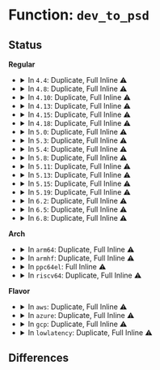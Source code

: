 # Function: <code>dev_to_psd</code>

## Status
<b>Regular</b>
<ul>
<li>
<details>
<summary>In <code>4.4</code>: Duplicate, Full Inline ⚠️</summary>

**Collision:** Static Duplication

**Inline:** Full

**Transformation:** False

**Instances:**

```
In drivers/base/power/common.c (ffffffff81554a9e)
Location: include/linux/device.h:906
Inline: True
Inline callers:
  - drivers/base/power/common.c:dev_pm_put_subsys_data
```
```
In drivers/base/power/clock_ops.c (ffffffff8155d135)
Location: include/linux/device.h:906
Inline: True
Inline callers:
  - drivers/base/power/clock_ops.c:__pm_clk_add
  - drivers/base/power/clock_ops.c:pm_clk_remove
  - drivers/base/power/clock_ops.c:pm_clk_init
  - drivers/base/power/clock_ops.c:pm_clk_destroy
  - drivers/base/power/clock_ops.c:pm_clk_suspend
  - drivers/base/power/clock_ops.c:pm_clk_resume
```
</details>
</li>
<li>
<details>
<summary>In <code>4.8</code>: Duplicate, Full Inline ⚠️</summary>

**Collision:** Static Duplication

**Inline:** Full

**Transformation:** False

**Instances:**

```
In drivers/base/power/common.c (ffffffff815a6afe)
Location: include/linux/device.h:922
Inline: True
Inline callers:
  - drivers/base/power/common.c:dev_pm_put_subsys_data
```
```
In drivers/base/power/clock_ops.c (ffffffff815b1369)
Location: include/linux/device.h:922
Inline: True
Inline callers:
  - drivers/base/power/clock_ops.c:pm_clk_resume
  - drivers/base/power/clock_ops.c:pm_clk_suspend
  - drivers/base/power/clock_ops.c:pm_clk_destroy
  - drivers/base/power/clock_ops.c:pm_clk_init
  - drivers/base/power/clock_ops.c:pm_clk_remove_clk
  - drivers/base/power/clock_ops.c:pm_clk_remove
  - drivers/base/power/clock_ops.c:__pm_clk_add
```
</details>
</li>
<li>
<details>
<summary>In <code>4.10</code>: Duplicate, Full Inline ⚠️</summary>

**Collision:** Static Duplication

**Inline:** Full

**Transformation:** False

**Instances:**

```
In drivers/base/power/common.c (ffffffff815d52be)
Location: include/linux/device.h:1031
Inline: True
Inline callers:
  - drivers/base/power/common.c:dev_pm_put_subsys_data
```
```
In drivers/base/power/clock_ops.c (ffffffff815e0649)
Location: include/linux/device.h:1031
Inline: True
Inline callers:
  - drivers/base/power/clock_ops.c:pm_clk_resume
  - drivers/base/power/clock_ops.c:pm_clk_suspend
  - drivers/base/power/clock_ops.c:pm_clk_destroy
  - drivers/base/power/clock_ops.c:pm_clk_init
  - drivers/base/power/clock_ops.c:pm_clk_remove_clk
  - drivers/base/power/clock_ops.c:pm_clk_remove
  - drivers/base/power/clock_ops.c:__pm_clk_add
```
</details>
</li>
<li>
<details>
<summary>In <code>4.13</code>: Duplicate, Full Inline ⚠️</summary>

**Collision:** Static Duplication

**Inline:** Full

**Transformation:** False

**Instances:**

```
In drivers/base/power/common.c (ffffffff815e9d6e)
Location: include/linux/device.h:1035
Inline: True
Inline callers:
  - drivers/base/power/common.c:dev_pm_put_subsys_data
```
```
In drivers/base/power/clock_ops.c (ffffffff815f54e4)
Location: include/linux/device.h:1035
Inline: True
Inline callers:
  - drivers/base/power/clock_ops.c:pm_clk_resume
  - drivers/base/power/clock_ops.c:pm_clk_suspend
  - drivers/base/power/clock_ops.c:pm_clk_destroy
  - drivers/base/power/clock_ops.c:pm_clk_init
  - drivers/base/power/clock_ops.c:pm_clk_remove_clk
  - drivers/base/power/clock_ops.c:pm_clk_remove
  - drivers/base/power/clock_ops.c:__pm_clk_add
```
</details>
</li>
<li>
<details>
<summary>In <code>4.15</code>: Duplicate, Full Inline ⚠️</summary>

**Collision:** Static Duplication

**Inline:** Full

**Transformation:** False

**Instances:**

```
In drivers/base/power/common.c (ffffffff8165110e)
Location: include/linux/device.h:1033
Inline: True
Inline callers:
  - drivers/base/power/common.c:dev_pm_put_subsys_data
```
```
In drivers/base/power/clock_ops.c (ffffffff8165d404)
Location: include/linux/device.h:1033
Inline: True
Inline callers:
  - drivers/base/power/clock_ops.c:pm_clk_resume
  - drivers/base/power/clock_ops.c:pm_clk_suspend
  - drivers/base/power/clock_ops.c:pm_clk_destroy
  - drivers/base/power/clock_ops.c:pm_clk_init
  - drivers/base/power/clock_ops.c:pm_clk_remove_clk
  - drivers/base/power/clock_ops.c:pm_clk_remove
  - drivers/base/power/clock_ops.c:__pm_clk_add
```
</details>
</li>
<li>
<details>
<summary>In <code>4.18</code>: Duplicate, Full Inline ⚠️</summary>

**Collision:** Static Duplication

**Inline:** Full

**Transformation:** False

**Instances:**

```
In drivers/base/power/common.c (ffffffff8168c9ce)
Location: include/linux/device.h:1078
Inline: True
Inline callers:
  - drivers/base/power/common.c:dev_pm_put_subsys_data
```
```
In drivers/base/power/clock_ops.c (ffffffff81699135)
Location: include/linux/device.h:1078
Inline: True
Inline callers:
  - drivers/base/power/clock_ops.c:pm_clk_resume
  - drivers/base/power/clock_ops.c:pm_clk_suspend
  - drivers/base/power/clock_ops.c:pm_clk_destroy
  - drivers/base/power/clock_ops.c:pm_clk_init
  - drivers/base/power/clock_ops.c:pm_clk_remove_clk
  - drivers/base/power/clock_ops.c:pm_clk_remove
  - drivers/base/power/clock_ops.c:__pm_clk_add
```
</details>
</li>
<li>
<details>
<summary>In <code>5.0</code>: Duplicate, Full Inline ⚠️</summary>

**Collision:** Static Duplication

**Inline:** Full

**Transformation:** False

**Instances:**

```
In drivers/base/power/common.c (ffffffff816acc1e)
Location: include/linux/device.h:1131
Inline: True
Inline callers:
  - drivers/base/power/common.c:dev_pm_put_subsys_data
```
```
In drivers/base/power/clock_ops.c (ffffffff816b9995)
Location: include/linux/device.h:1131
Inline: True
Inline callers:
  - drivers/base/power/clock_ops.c:pm_clk_resume
  - drivers/base/power/clock_ops.c:pm_clk_suspend
  - drivers/base/power/clock_ops.c:pm_clk_destroy
  - drivers/base/power/clock_ops.c:pm_clk_init
  - drivers/base/power/clock_ops.c:pm_clk_remove_clk
  - drivers/base/power/clock_ops.c:pm_clk_remove
  - drivers/base/power/clock_ops.c:__pm_clk_add
```
</details>
</li>
<li>
<details>
<summary>In <code>5.3</code>: Duplicate, Full Inline ⚠️</summary>

**Collision:** Static Duplication

**Inline:** Full

**Transformation:** False

**Instances:**

```
In drivers/base/power/common.c (ffffffff816e66de)
Location: include/linux/device.h:1154
Inline: True
Inline callers:
  - drivers/base/power/common.c:dev_pm_put_subsys_data
```
```
In drivers/base/power/clock_ops.c (ffffffff816f3cb5)
Location: include/linux/device.h:1154
Inline: True
Inline callers:
  - drivers/base/power/clock_ops.c:pm_clk_resume
  - drivers/base/power/clock_ops.c:pm_clk_suspend
  - drivers/base/power/clock_ops.c:pm_clk_destroy
  - drivers/base/power/clock_ops.c:pm_clk_init
  - drivers/base/power/clock_ops.c:pm_clk_remove_clk
  - drivers/base/power/clock_ops.c:pm_clk_remove
  - drivers/base/power/clock_ops.c:__pm_clk_add
```
</details>
</li>
<li>
<details>
<summary>In <code>5.4</code>: Duplicate, Full Inline ⚠️</summary>

**Collision:** Static Duplication

**Inline:** Full

**Transformation:** False

**Instances:**

```
In drivers/base/power/common.c (ffffffff8170aaae)
Location: include/linux/device.h:1396
Inline: True
Inline callers:
  - drivers/base/power/common.c:dev_pm_put_subsys_data
```
```
In drivers/base/power/clock_ops.c (ffffffff817180b5)
Location: include/linux/device.h:1396
Inline: True
Inline callers:
  - drivers/base/power/clock_ops.c:pm_clk_resume
  - drivers/base/power/clock_ops.c:pm_clk_suspend
  - drivers/base/power/clock_ops.c:pm_clk_destroy
  - drivers/base/power/clock_ops.c:pm_clk_init
  - drivers/base/power/clock_ops.c:pm_clk_remove_clk
  - drivers/base/power/clock_ops.c:pm_clk_remove
  - drivers/base/power/clock_ops.c:__pm_clk_add
```
</details>
</li>
<li>
<details>
<summary>In <code>5.8</code>: Duplicate, Full Inline ⚠️</summary>

**Collision:** Static Duplication

**Inline:** Full

**Transformation:** False

**Instances:**

```
In drivers/base/power/common.c (ffffffff817c5abe)
Location: include/linux/device.h:703
Inline: True
Inline callers:
  - drivers/base/power/common.c:dev_pm_put_subsys_data
```
```
In drivers/base/power/clock_ops.c (ffffffff817d3be5)
Location: include/linux/device.h:703
Inline: True
Inline callers:
  - drivers/base/power/clock_ops.c:pm_clk_resume
  - drivers/base/power/clock_ops.c:pm_clk_suspend
  - drivers/base/power/clock_ops.c:pm_clk_destroy
  - drivers/base/power/clock_ops.c:pm_clk_init
  - drivers/base/power/clock_ops.c:pm_clk_remove_clk
  - drivers/base/power/clock_ops.c:pm_clk_remove
  - drivers/base/power/clock_ops.c:__pm_clk_add
```
</details>
</li>
<li>
<details>
<summary>In <code>5.11</code>: Duplicate, Full Inline ⚠️</summary>

**Collision:** Static Duplication

**Inline:** Full

**Transformation:** False

**Instances:**

```
In drivers/base/power/common.c (ffffffff817da5ce)
Location: include/linux/device.h:671
Inline: True
Inline callers:
  - drivers/base/power/common.c:dev_pm_put_subsys_data
```
```
In drivers/base/power/clock_ops.c (ffffffff817e8635)
Location: include/linux/device.h:671
Inline: True
Inline callers:
  - drivers/base/power/clock_ops.c:pm_clk_resume
  - drivers/base/power/clock_ops.c:pm_clk_suspend
  - drivers/base/power/clock_ops.c:pm_clk_destroy
  - drivers/base/power/clock_ops.c:pm_clk_init
  - drivers/base/power/clock_ops.c:pm_clk_remove_clk
  - drivers/base/power/clock_ops.c:pm_clk_remove
  - drivers/base/power/clock_ops.c:__pm_clk_add
```
</details>
</li>
<li>
<details>
<summary>In <code>5.13</code>: Duplicate, Full Inline ⚠️</summary>

**Collision:** Static Duplication

**Inline:** Full

**Transformation:** False

**Instances:**

```
In drivers/base/power/common.c (ffffffff817be97e)
Location: include/linux/device.h:677
Inline: True
Inline callers:
  - drivers/base/power/common.c:dev_pm_put_subsys_data
```
```
In drivers/base/power/clock_ops.c (ffffffff817ccee8)
Location: include/linux/device.h:677
Inline: True
Inline callers:
  - drivers/base/power/clock_ops.c:pm_clk_resume
  - drivers/base/power/clock_ops.c:pm_clk_suspend
  - drivers/base/power/clock_ops.c:pm_clk_destroy
  - drivers/base/power/clock_ops.c:pm_clk_init
  - drivers/base/power/clock_ops.c:pm_clk_remove_clk
  - drivers/base/power/clock_ops.c:pm_clk_remove
  - drivers/base/power/clock_ops.c:__pm_clk_add
```
</details>
</li>
<li>
<details>
<summary>In <code>5.15</code>: Duplicate, Full Inline ⚠️</summary>

**Collision:** Static Duplication

**Inline:** Full

**Transformation:** False

**Instances:**

```
In drivers/base/power/common.c (ffffffff81848cfe)
Location: include/linux/device.h:694
Inline: True
Inline callers:
  - drivers/base/power/common.c:dev_pm_put_subsys_data
```
```
In drivers/base/power/clock_ops.c (ffffffff818574c8)
Location: include/linux/device.h:694
Inline: True
Inline callers:
  - drivers/base/power/clock_ops.c:pm_clk_resume
  - drivers/base/power/clock_ops.c:pm_clk_suspend
  - drivers/base/power/clock_ops.c:pm_clk_destroy
  - drivers/base/power/clock_ops.c:pm_clk_init
  - drivers/base/power/clock_ops.c:pm_clk_remove_clk
  - drivers/base/power/clock_ops.c:pm_clk_remove
  - drivers/base/power/clock_ops.c:__pm_clk_add
```
</details>
</li>
<li>
<details>
<summary>In <code>5.19</code>: Duplicate, Full Inline ⚠️</summary>

**Collision:** Static Duplication

**Inline:** Full

**Transformation:** False

**Instances:**

```
In drivers/base/power/common.c (ffffffff8198dac0)
Location: include/linux/device.h:769
Inline: True
Inline callers:
  - drivers/base/power/common.c:dev_pm_put_subsys_data
```
```
In drivers/base/power/clock_ops.c (ffffffff8199df38)
Location: include/linux/device.h:769
Inline: True
Inline callers:
  - drivers/base/power/clock_ops.c:pm_clk_resume
  - drivers/base/power/clock_ops.c:pm_clk_suspend
  - drivers/base/power/clock_ops.c:pm_clk_destroy
  - drivers/base/power/clock_ops.c:pm_clk_init
  - drivers/base/power/clock_ops.c:pm_clk_remove_clk
  - drivers/base/power/clock_ops.c:pm_clk_remove
  - drivers/base/power/clock_ops.c:__pm_clk_add
```
</details>
</li>
<li>
<details>
<summary>In <code>6.2</code>: Duplicate, Full Inline ⚠️</summary>

**Collision:** Static Duplication

**Inline:** Full

**Transformation:** False

**Instances:**

```
In drivers/base/power/common.c (ffffffff81afd9c0)
Location: include/linux/device.h:766
Inline: True
Inline callers:
  - drivers/base/power/common.c:dev_pm_put_subsys_data
```
```
In drivers/base/power/clock_ops.c (ffffffff81b0f748)
Location: include/linux/device.h:766
Inline: True
Inline callers:
  - drivers/base/power/clock_ops.c:pm_clk_resume
  - drivers/base/power/clock_ops.c:pm_clk_suspend
  - drivers/base/power/clock_ops.c:pm_clk_destroy
  - drivers/base/power/clock_ops.c:pm_clk_init
  - drivers/base/power/clock_ops.c:pm_clk_remove_clk
  - drivers/base/power/clock_ops.c:pm_clk_remove
  - drivers/base/power/clock_ops.c:__pm_clk_add
```
</details>
</li>
<li>
<details>
<summary>In <code>6.5</code>: Duplicate, Full Inline ⚠️</summary>

**Collision:** Static Duplication

**Inline:** Full

**Transformation:** False

**Instances:**

```
In drivers/base/power/common.c (ffffffff81b4bdb0)
Location: include/linux/device.h:892
Inline: True
Inline callers:
  - drivers/base/power/common.c:dev_pm_put_subsys_data
```
```
In drivers/base/power/clock_ops.c (ffffffff81b5d808)
Location: include/linux/device.h:892
Inline: True
Inline callers:
  - drivers/base/power/clock_ops.c:pm_clk_resume
  - drivers/base/power/clock_ops.c:pm_clk_suspend
  - drivers/base/power/clock_ops.c:pm_clk_destroy
  - drivers/base/power/clock_ops.c:pm_clk_init
  - drivers/base/power/clock_ops.c:pm_clk_remove_clk
  - drivers/base/power/clock_ops.c:pm_clk_remove
  - drivers/base/power/clock_ops.c:__pm_clk_add
```
</details>
</li>
<li>
<details>
<summary>In <code>6.8</code>: Duplicate, Full Inline ⚠️</summary>

**Collision:** Static Duplication

**Inline:** Full

**Transformation:** False

**Instances:**

```
In drivers/base/power/common.c (ffffffff81ba41f0)
Location: include/linux/device.h:924
Inline: True
Inline callers:
  - drivers/base/power/common.c:dev_pm_put_subsys_data
```
```
In drivers/base/power/clock_ops.c (ffffffff81bb10e8)
Location: include/linux/device.h:924
Inline: True
Inline callers:
  - drivers/base/power/clock_ops.c:pm_clk_resume
  - drivers/base/power/clock_ops.c:pm_clk_suspend
  - drivers/base/power/clock_ops.c:pm_clk_destroy
  - drivers/base/power/clock_ops.c:pm_clk_init
  - drivers/base/power/clock_ops.c:pm_clk_remove_clk
  - drivers/base/power/clock_ops.c:pm_clk_remove
  - drivers/base/power/clock_ops.c:__pm_clk_add
```
</details>
</li>
</ul>
<b>Arch</b>
<ul>
<li>
<details>
<summary>In <code>arm64</code>: Duplicate, Full Inline ⚠️</summary>

**Collision:** Static Duplication

**Inline:** Full

**Transformation:** False

**Instances:**

```
In drivers/base/power/common.c (ffff8000108f9430)
Location: include/linux/device.h:1396
Inline: True
Inline callers:
  - drivers/base/power/common.c:dev_pm_put_subsys_data
```
```
In drivers/base/power/clock_ops.c (ffff80001090b788)
Location: include/linux/device.h:1396
Inline: True
Inline callers:
  - drivers/base/power/clock_ops.c:pm_clk_resume
  - drivers/base/power/clock_ops.c:pm_clk_suspend
  - drivers/base/power/clock_ops.c:pm_clk_destroy
  - drivers/base/power/clock_ops.c:pm_clk_init
  - drivers/base/power/clock_ops.c:pm_clk_remove_clk
  - drivers/base/power/clock_ops.c:pm_clk_remove
  - drivers/base/power/clock_ops.c:__pm_clk_add
```
</details>
</li>
<li>
<details>
<summary>In <code>armhf</code>: Duplicate, Full Inline ⚠️</summary>

**Collision:** Static Duplication

**Inline:** Full

**Transformation:** False

**Instances:**

```
In drivers/base/power/common.c (c09e4a58)
Location: include/linux/device.h:1396
Inline: True
Inline callers:
  - drivers/base/power/common.c:dev_pm_put_subsys_data
```
```
In drivers/base/power/clock_ops.c (c09f4c48)
Location: include/linux/device.h:1396
Inline: True
Inline callers:
  - drivers/base/power/clock_ops.c:pm_clk_resume
  - drivers/base/power/clock_ops.c:pm_clk_suspend
  - drivers/base/power/clock_ops.c:pm_clk_destroy
  - drivers/base/power/clock_ops.c:pm_clk_init
  - drivers/base/power/clock_ops.c:pm_clk_remove_clk
  - drivers/base/power/clock_ops.c:pm_clk_remove
  - drivers/base/power/clock_ops.c:__pm_clk_add
```
</details>
</li>
<li>
<details>
<summary>In <code>ppc64el</code>: Full Inline ⚠️</summary>

**Collision:** Unique Static

**Inline:** Full

**Transformation:** False

**Instances:**

```
In drivers/base/power/common.c (c000000000995604)
Location: include/linux/device.h:1396
Inline: True
Inline callers:
  - drivers/base/power/common.c:dev_pm_put_subsys_data
```
</details>
</li>
<li>
<details>
<summary>In <code>riscv64</code>: Duplicate, Full Inline ⚠️</summary>

**Collision:** Static Duplication

**Inline:** Full

**Transformation:** False

**Instances:**

```
In drivers/base/power/common.c (ffffffe000588e66)
Location: include/linux/device.h:1396
Inline: True
Inline callers:
  - drivers/base/power/common.c:dev_pm_put_subsys_data
```
```
In drivers/base/power/clock_ops.c (ffffffe000590bf8)
Location: include/linux/device.h:1396
Inline: True
Inline callers:
  - drivers/base/power/clock_ops.c:pm_clk_resume
  - drivers/base/power/clock_ops.c:pm_clk_suspend
  - drivers/base/power/clock_ops.c:pm_clk_destroy
  - drivers/base/power/clock_ops.c:pm_clk_init
  - drivers/base/power/clock_ops.c:pm_clk_remove_clk
  - drivers/base/power/clock_ops.c:pm_clk_remove
  - drivers/base/power/clock_ops.c:__pm_clk_add
```
</details>
</li>
</ul>
<b>Flavor</b>
<ul>
<li>
<details>
<summary>In <code>aws</code>: Duplicate, Full Inline ⚠️</summary>

**Collision:** Static Duplication

**Inline:** Full

**Transformation:** False

**Instances:**

```
In drivers/base/power/common.c (ffffffff816d01fe)
Location: include/linux/device.h:1396
Inline: True
Inline callers:
  - drivers/base/power/common.c:dev_pm_put_subsys_data
```
```
In drivers/base/power/clock_ops.c (ffffffff816de3e5)
Location: include/linux/device.h:1396
Inline: True
Inline callers:
  - drivers/base/power/clock_ops.c:pm_clk_resume
  - drivers/base/power/clock_ops.c:pm_clk_suspend
  - drivers/base/power/clock_ops.c:pm_clk_destroy
  - drivers/base/power/clock_ops.c:pm_clk_init
  - drivers/base/power/clock_ops.c:pm_clk_remove_clk
  - drivers/base/power/clock_ops.c:pm_clk_remove
  - drivers/base/power/clock_ops.c:__pm_clk_add
```
</details>
</li>
<li>
<details>
<summary>In <code>azure</code>: Duplicate, Full Inline ⚠️</summary>

**Collision:** Static Duplication

**Inline:** Full

**Transformation:** False

**Instances:**

```
In drivers/base/power/common.c (ffffffff816ab52e)
Location: include/linux/device.h:1396
Inline: True
Inline callers:
  - drivers/base/power/common.c:dev_pm_put_subsys_data
```
```
In drivers/base/power/clock_ops.c (ffffffff816b8a45)
Location: include/linux/device.h:1396
Inline: True
Inline callers:
  - drivers/base/power/clock_ops.c:pm_clk_resume
  - drivers/base/power/clock_ops.c:pm_clk_suspend
  - drivers/base/power/clock_ops.c:pm_clk_destroy
  - drivers/base/power/clock_ops.c:pm_clk_init
  - drivers/base/power/clock_ops.c:pm_clk_remove_clk
  - drivers/base/power/clock_ops.c:pm_clk_remove
  - drivers/base/power/clock_ops.c:__pm_clk_add
```
</details>
</li>
<li>
<details>
<summary>In <code>gcp</code>: Duplicate, Full Inline ⚠️</summary>

**Collision:** Static Duplication

**Inline:** Full

**Transformation:** False

**Instances:**

```
In drivers/base/power/common.c (ffffffff816fe76e)
Location: include/linux/device.h:1396
Inline: True
Inline callers:
  - drivers/base/power/common.c:dev_pm_put_subsys_data
```
```
In drivers/base/power/clock_ops.c (ffffffff8170bd75)
Location: include/linux/device.h:1396
Inline: True
Inline callers:
  - drivers/base/power/clock_ops.c:pm_clk_resume
  - drivers/base/power/clock_ops.c:pm_clk_suspend
  - drivers/base/power/clock_ops.c:pm_clk_destroy
  - drivers/base/power/clock_ops.c:pm_clk_init
  - drivers/base/power/clock_ops.c:pm_clk_remove_clk
  - drivers/base/power/clock_ops.c:pm_clk_remove
  - drivers/base/power/clock_ops.c:__pm_clk_add
```
</details>
</li>
<li>
<details>
<summary>In <code>lowlatency</code>: Duplicate, Full Inline ⚠️</summary>

**Collision:** Static Duplication

**Inline:** Full

**Transformation:** False

**Instances:**

```
In drivers/base/power/common.c (ffffffff81718e90)
Location: include/linux/device.h:1396
Inline: True
Inline callers:
  - drivers/base/power/common.c:dev_pm_put_subsys_data
```
```
In drivers/base/power/clock_ops.c (ffffffff81726ba5)
Location: include/linux/device.h:1396
Inline: True
Inline callers:
  - drivers/base/power/clock_ops.c:pm_clk_resume
  - drivers/base/power/clock_ops.c:pm_clk_suspend
  - drivers/base/power/clock_ops.c:pm_clk_destroy
  - drivers/base/power/clock_ops.c:pm_clk_init
  - drivers/base/power/clock_ops.c:pm_clk_remove_clk
  - drivers/base/power/clock_ops.c:pm_clk_remove
  - drivers/base/power/clock_ops.c:__pm_clk_add
```
</details>
</li>
</ul>

## Differences
